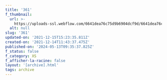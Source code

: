 ```yaml
---
title: '361'
f_thumbnail:
  url: >-
    https://uploads-ssl.webflow.com/6641dea76c75d9b6904dcf9d/6641dea76c75d9b6904dd306_361.jpg
  alt: null
slug: '361'
updated-on: '2021-12-15T15:23:35.811Z'
created-on: '2021-12-14T11:43:37.475Z'
published-on: '2024-05-13T09:35:37.825Z'
f_status: false
f_category: XS
f_afficher-la-racine: false
layout: '[archive].html'
tags: archive
---
```



